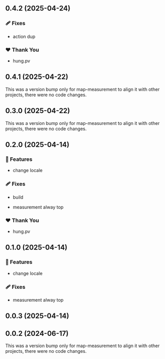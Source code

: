 ## 0.4.2 (2025-04-24)

### 🩹 Fixes

- action dup

### ❤️ Thank You

- hung.pv

## 0.4.1 (2025-04-22)

This was a version bump only for map-measurement to align it with other projects, there were no code changes.

## 0.3.0 (2025-04-22)

This was a version bump only for map-measurement to align it with other projects, there were no code changes.

## 0.2.0 (2025-04-14)

### 🚀 Features

- change locale

### 🩹 Fixes

- build

- measurement alway top

### ❤️ Thank You

- hung.pv

## 0.1.0 (2025-04-14)

### 🚀 Features

- change locale

### 🩹 Fixes

- measurement alway top

## 0.0.3 (2025-04-14)

## 0.0.2 (2024-06-17)

This was a version bump only for map-measurement to align it with other projects, there were no code changes.
